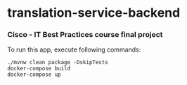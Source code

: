 # translation-service-backend
### Cisco - IT Best Practices course final project

To run this app, execute following commands:


```
./mvnw clean package -DskipTests
docker-compose build
docker-compose up
```
